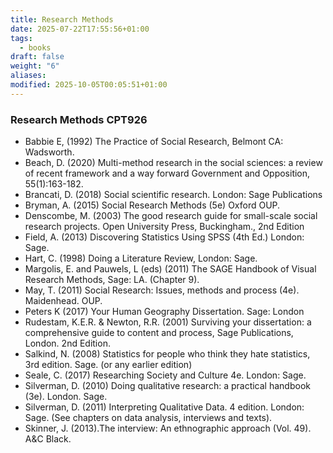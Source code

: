 ```yaml
---
title: Research Methods
date: 2025-07-22T17:55:56+01:00
tags:
  - books
draft: false
weight: "6"
aliases:
modified: 2025-10-05T00:05:51+01:00
---
```

### Research Methods CPT926
- Babbie E, (1992) The Practice of Social Research, Belmont CA: Wadsworth.
- Beach, D. (2020) Multi-method research in the social sciences: a review of recent framework and a way forward Government and Opposition, 55(1):163-182.
- Brancati, D. (2018) Social scientific research. London: Sage Publications
- Bryman, A. (2015) Social Research Methods (5e) Oxford OUP.
- Denscombe, M. (2003) The good research guide for small-scale social research projects. Open University Press, Buckingham., 2nd Edition
- Field, A. (2013) Discovering Statistics Using SPSS (4th Ed.) London: Sage.
- Hart, C. (1998) Doing a Literature Review, London: Sage.
- Margolis, E. and Pauwels, L (eds) (2011) The SAGE Handbook of Visual Research Methods, Sage: LA. (Chapter 9).
- May, T. (2011) Social Research: Issues, methods and process (4e). Maidenhead. OUP.
- Peters K (2017) Your Human Geography Dissertation. Sage: London
- Rudestam, K.E.R. & Newton, R.R. (2001) Surviving your dissertation: a comprehensive guide to content and process, Sage Publications, London. 2nd Edition.
- Salkind, N. (2008) Statistics for people who think they hate statistics, 3rd edition. Sage. (or any earlier edition)
- Seale, C. (2017) Researching Society and Culture 4e. London: Sage.
- Silverman, D. (2010) Doing qualitative research: a practical handbook (3e). London. Sage.
- Silverman, D. (2011) Interpreting Qualitative Data. 4 edition. London: Sage. (See chapters on data analysis, interviews and texts).
- Skinner, J. (2013).The interview: An ethnographic approach (Vol. 49). A&C Black.
